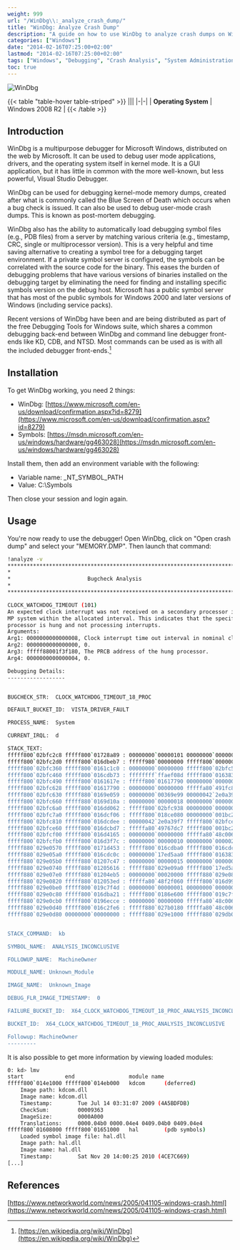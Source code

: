 ```yaml
---
weight: 999
url: "/WinDbg\\:_analyze_crash_dump/"
title: "WinDbg: Analyze Crash Dump"
description: "A guide on how to use WinDbg to analyze crash dumps on Windows systems"
categories: ["Windows"]
date: "2014-02-16T07:25:00+02:00"
lastmod: "2014-02-16T07:25:00+02:00"
tags: ["Windows", "Debugging", "Crash Analysis", "System Administration"]
toc: true
---
```


![WinDbg](/images/windbg_icon.avif)

{{< table "table-hover table-striped" >}}
|||
|-|-|
| **Operating System** | Windows 2008 R2 |
{{< /table >}}

## Introduction

WinDbg is a multipurpose debugger for Microsoft Windows, distributed on the web by Microsoft. It can be used to debug user mode applications, drivers, and the operating system itself in kernel mode. It is a GUI application, but it has little in common with the more well-known, but less powerful, Visual Studio Debugger.

WinDbg can be used for debugging kernel-mode memory dumps, created after what is commonly called the Blue Screen of Death which occurs when a bug check is issued. It can also be used to debug user-mode crash dumps. This is known as post-mortem debugging.

WinDbg also has the ability to automatically load debugging symbol files (e.g., PDB files) from a server by matching various criteria (e.g., timestamp, CRC, single or multiprocessor version). This is a very helpful and time saving alternative to creating a symbol tree for a debugging target environment. If a private symbol server is configured, the symbols can be correlated with the source code for the binary. This eases the burden of debugging problems that have various versions of binaries installed on the debugging target by eliminating the need for finding and installing specific symbols version on the debug host. Microsoft has a public symbol server that has most of the public symbols for Windows 2000 and later versions of Windows (including service packs).

Recent versions of WinDbg have been and are being distributed as part of the free Debugging Tools for Windows suite, which shares a common debugging back-end between WinDbg and command line debugger front-ends like KD, CDB, and NTSD. Most commands can be used as is with all the included debugger front-ends.[^1]

## Installation

To get WinDbg working, you need 2 things:

* WinDbg: [https://www.microsoft.com/en-us/download/confirmation.aspx?id=8279](https://www.microsoft.com/en-us/download/confirmation.aspx?id=8279)
* Symbols: [https://msdn.microsoft.com/en-us/windows/hardware/gg463028](https://msdn.microsoft.com/en-us/windows/hardware/gg463028)

Install them, then add an environment variable with the following:

* Variable name: _NT_SYMBOL_PATH
* Value: C:\Symbols

Then close your session and login again.

## Usage

You're now ready to use the debugger! Open WinDbg, click on "Open crash dump" and select your "MEMORY.DMP". Then launch that command:

```bash
!analyze -v
*******************************************************************************
*                                                                             *
*                        Bugcheck Analysis                                    *
*                                                                             *
*******************************************************************************

CLOCK_WATCHDOG_TIMEOUT (101)
An expected clock interrupt was not received on a secondary processor in an
MP system within the allocated interval. This indicates that the specified
processor is hung and not processing interrupts.
Arguments:
Arg1: 0000000000000008, Clock interrupt time out interval in nominal clock ticks.
Arg2: 0000000000000000, 0.
Arg3: fffff88001f3f180, The PRCB address of the hung processor.
Arg4: 0000000000000004, 0.

Debugging Details:
------------------


BUGCHECK_STR:  CLOCK_WATCHDOG_TIMEOUT_18_PROC

DEFAULT_BUCKET_ID:  VISTA_DRIVER_FAULT

PROCESS_NAME:  System

CURRENT_IRQL:  d

STACK_TEXT:  
fffff800`02bfc2c8 fffff800`01728a89 : 00000000`00000101 00000000`00000008 00000000`00000000 fffff880`01f3f180 : nt!KeBugCheckEx
fffff800`02bfc2d0 fffff800`016dbeb7 : fffff980`00000000 fffff800`00000004 00000000`0002625a fffff800`016f11e4 : nt! ?? ::FNODOBFM::`string'+0x4e2e
fffff800`02bfc360 fffff800`0161c1c0 : 00000000`00000000 fffff800`02bfc510 fffff800`016383c0 fffff800`00000000 : nt!KeUpdateSystemTime+0x377
fffff800`02bfc460 fffff800`016cdb73 : ffffffff`ffaef08d fffff800`016383c0 fffff800`02bfc6b0 00000000`00000000 : hal!HalpRtcClockInterrupt+0x130
fffff800`02bfc490 fffff800`0161617e : fffff800`01617790 00000000`00000000 fffffa80`491fc840 fffff880`01786ee0 : nt!KiInterruptDispatchNoLock+0x163
fffff800`02bfc628 fffff800`01617790 : 00000000`00000000 fffffa80`491fc840 fffff880`01786ee0 00000000`00000007 : hal!HalpGetPmTimerPerfCounterValue+0x10
fffff800`02bfc630 fffff880`0169e059 : 00000000`00369e99 00000042`2e0a39f7 fffffa80`491e0470 fffff880`0169fe22 : hal!KeQueryPerformanceCounter+0x9c
fffff800`02bfc660 fffff880`0169d10a : 00000000`00000018 00000000`00000000 00000000`00000000 00000000`00000005 : tcpip!TcpUpdateMicrosecondCount+0x79
fffff800`02bfc6a0 fffff800`016dd062 : fffff800`02bfc938 00000000`00000000 fffff800`02bfc860 00000000`00000005 : tcpip!TcpPeriodicTimeoutHandler+0x7a
fffff800`02bfc7a0 fffff800`016dcf06 : fffff800`018ce080 00000000`001bc201 00000000`00000000 00000000`00000102 : nt!KiProcessTimerDpcTable+0x66
fffff800`02bfc810 fffff800`016dcdee : 00000042`2e0a39f7 fffff800`02bfce88 00000000`001bc201 fffff800`018462a8 : nt!KiProcessExpiredTimerList+0xc6
fffff800`02bfce60 fffff800`016dcbd7 : fffffa80`49767dc7 fffff800`001bc201 00000000`00000000 00000000`00000000 : nt!KiTimerExpiration+0x1be
fffff800`02bfcf00 fffff800`016d4165 : 00000000`00000000 fffffa80`48c00680 00000000`00000000 fffff880`00e28a00 : nt!KiRetireDpcList+0x277
fffff800`02bfcfb0 fffff800`016d3f7c : 00000000`00000010 00000000`00000286 fffff880`029e0598 00000000`00000018 : nt!KxRetireDpcList+0x5
fffff880`029e0570 fffff800`0171d453 : fffff800`016cdba0 fffff800`016cdc0c 00000000`17ed5aa0 fffff800`016383c0 : nt!KiDispatchInterruptContinue
fffff880`029e05a0 fffff800`016cdc0c : 00000000`17ed5aa0 fffff800`016383c0 00000000`f8d15f7d 00000000`1b7181f5 : nt!KiDpcInterruptBypass+0x13
fffff880`029e05b0 fffff880`01207c47 : 00000000`00000015 00000000`00000000 d4d8e501`cc8cd0a4 669495ef`1e7cdce3 : nt!KiInterruptDispatchNoLock+0x1fc
fffff880`029e0740 fffff880`01205616 : fffff880`029e09a0 fffff800`17ed5aa0 00000000`4b38f223 00000000`48bebae9 : cng!SHA256Transform+0x757
fffff880`029e07e0 fffff880`01204eb5 : 00000000`00020000 fffff880`029e0844 fffff8a0`14c840a8 00000000`00000001 : cng!SHA256Update+0x10b
fffff880`029e0820 fffff880`012053ed : fffffa80`48f2f060 fffff800`016d99f3 fffffa80`20206f49 fffff8a0`01a08410 : cng!GatherRandomKey+0x255
fffff880`029e0be0 fffff800`019c7f4d : 00000000`00000001 00000000`00000001 fffffa80`4cd15610 fffffa80`48c00680 : cng!scavengingWorkItemRoutine+0x3d
fffff880`029e0c80 fffff800`016dba21 : fffff800`0186e600 fffff800`019c7f01 fffffa80`48c00600 00000000`00000000 : nt!IopProcessWorkItem+0x3d
fffff880`029e0cb0 fffff800`0196ecce : 00000000`00000000 fffffa80`48c00680 00000000`00000080 fffffa80`48bd1040 : nt!ExpWorkerThread+0x111
fffff880`029e0d40 fffff800`016c2fe6 : fffff880`027b0180 fffffa80`48c00680 fffff880`027bb4c0 00000000`00000000 : nt!PspSystemThreadStartup+0x5a
fffff880`029e0d80 00000000`00000000 : fffff880`029e1000 fffff880`029db000 fffff880`029e05b0 00000000`00000000 : nt!KxStartSystemThread+0x16


STACK_COMMAND:  kb

SYMBOL_NAME:  ANALYSIS_INCONCLUSIVE

FOLLOWUP_NAME:  MachineOwner

MODULE_NAME: Unknown_Module

IMAGE_NAME:  Unknown_Image

DEBUG_FLR_IMAGE_TIMESTAMP:  0

FAILURE_BUCKET_ID:  X64_CLOCK_WATCHDOG_TIMEOUT_18_PROC_ANALYSIS_INCONCLUSIVE

BUCKET_ID:  X64_CLOCK_WATCHDOG_TIMEOUT_18_PROC_ANALYSIS_INCONCLUSIVE

Followup: MachineOwner
---------
```

It is also possible to get more information by viewing loaded modules:

```bash
0: kd> lmv
start             end                 module name
fffff800`014e1000 fffff800`014eb000   kdcom      (deferred)             
    Image path: kdcom.dll
    Image name: kdcom.dll
    Timestamp:        Tue Jul 14 03:31:07 2009 (4A5BDFDB)
    CheckSum:         00009363
    ImageSize:        0000A000
    Translations:     0000.04b0 0000.04e4 0409.04b0 0409.04e4
fffff800`01608000 fffff800`01651000   hal        (pdb symbols)          c:\symbols\hal.pdb\A085D08B9C5D4BFDBA48AC285BDA03F22\hal.pdb
    Loaded symbol image file: hal.dll
    Image path: hal.dll
    Image name: hal.dll
    Timestamp:        Sat Nov 20 14:00:25 2010 (4CE7C669)
[...]
```

## References

[^1]: [https://en.wikipedia.org/wiki/WinDbg](https://en.wikipedia.org/wiki/WinDbg)

[https://www.networkworld.com/news/2005/041105-windows-crash.html](https://www.networkworld.com/news/2005/041105-windows-crash.html)
